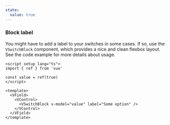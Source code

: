 ```yaml
---
state:
  value: true
---
```


### Block label

You might have to add a label to your switches in some cases.
If so, use the `VSwitchBlock` component, which provides a nice and clean
flexbox layout. See the code example for more details about usage.

<!--code-->

```vue
<script setup lang="ts">
import { ref } from 'vue'

const value = ref(true)
</script>

<template>
  <VField>
    <VControl>
      <VSwitchBlock v-model="value" label="Some option" />
    </VControl>
  </VField>
</template>
```

<!--/code-->

<!--example-->

<div>
  <VField>
    <VControl>
      <VSwitchBlock
        v-model="frontmatter.state.value"
        label="Some option"
      />
    </VControl>
  </VField>
</div>

<!--/example-->
